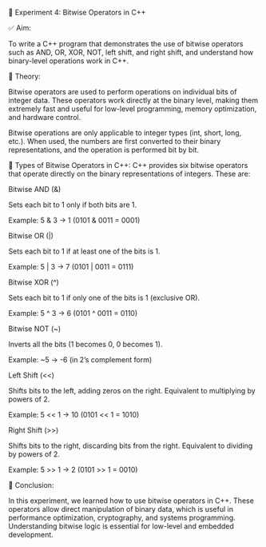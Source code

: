 🧪 Experiment 4: Bitwise Operators in C++

✅ Aim:

To write a C++ program that demonstrates the use of bitwise operators such as AND, OR, XOR, NOT, left shift, and right shift, and understand how binary-level operations work in C++.

🧠 Theory:

Bitwise operators are used to perform operations on individual bits of integer data. These operators work directly at the binary level, making them extremely fast and useful for low-level programming, memory optimization, and hardware control.

Bitwise operations are only applicable to integer types (int, short, long, etc.). When used, the numbers are first converted to their binary representations, and the operation is performed bit by bit.

🔹 Types of Bitwise Operators in C++:
C++ provides six bitwise operators that operate directly on the binary representations of integers. These are:

Bitwise AND (&)

Sets each bit to 1 only if both bits are 1.

Example: 5 & 3 → 1 (0101 & 0011 = 0001)

Bitwise OR (|)

Sets each bit to 1 if at least one of the bits is 1.

Example: 5 | 3 → 7 (0101 | 0011 = 0111)

Bitwise XOR (^)

Sets each bit to 1 if only one of the bits is 1 (exclusive OR).

Example: 5 ^ 3 → 6 (0101 ^ 0011 = 0110)

Bitwise NOT (~)

Inverts all the bits (1 becomes 0, 0 becomes 1).

Example: ~5 → -6 (in 2’s complement form)

Left Shift (<<)

Shifts bits to the left, adding zeros on the right. Equivalent to multiplying by powers of 2.

Example: 5 << 1 → 10 (0101 << 1 = 1010)

Right Shift (>>)

Shifts bits to the right, discarding bits from the right. Equivalent to dividing by powers of 2.

Example: 5 >> 1 → 2 (0101 >> 1 = 0010)

📘 Conclusion:

In this experiment, we learned how to use bitwise operators in C++. These operators allow direct manipulation of binary data, which is useful in performance optimization, cryptography, and systems programming. Understanding bitwise logic is essential for low-level and embedded development.

